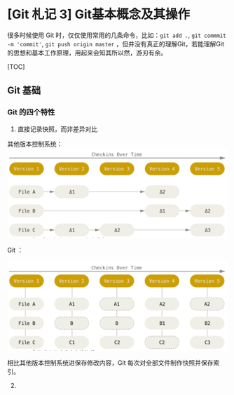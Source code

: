 # [Git 札记 3] Git基本概念及其操作

很多时候使用 Git 时，仅仅使用常用的几条命令，比如：`git add .`,  `git commmit -m 'commit'`,  `git push origin master`  ，但并没有真正的理解Git，若能理解Git的思想和基本工作原理，用起来会知其所以然，游刃有余。

<!--more-->

[TOC]



## Git 基础

### Git 的四个特性

1. 直接记录快照，而非差异对比

其他版本控制系统：  ![屏幕快照 2019-08-13 上午8.24.25](./images/tra_cvs.png)

Git ：

![屏幕快照 2019-08-13 上午8.31.42](./images/git.png)

相比其他版本控制系统进保存修改内容，Git 每次对全部文件制作快照并保存索引。



2. 